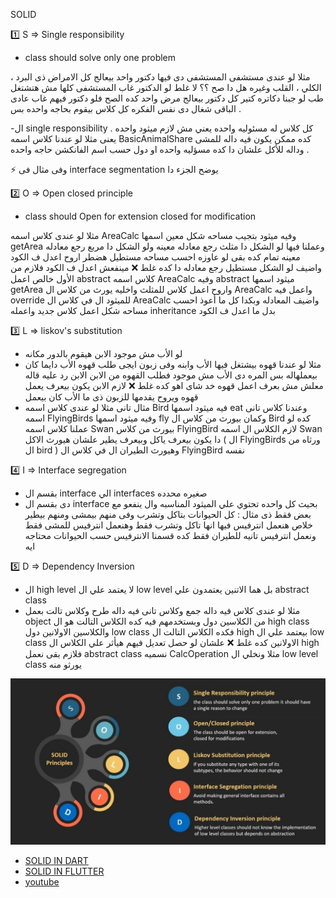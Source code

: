 SOLID

1️⃣ S => Single responsibility 
- class should solve only one problem

مثلا لو عندى مستشفى المستشفى دى فيها دكتور واحد بيعالج كل الامراض ذى البرد ، الكلي ، القلب وغيره 
هل دا صح ؟؟
لا غلط لو الدكتور غاب المستشفى كلها مش هتشتغل 
طب لو جبنا دكاتره كتير كل دكتور بيعالج مرض واحد كده الصح 
فلو دكتور فيهم غاب عادى الباقى شغال 
دى نفس الفكره كل كلاس بيقوم بحاجه واحده بس .

-ال single responsibility كل كلاس له مسئوليه واحده يعني مش لازم ميثود واحده .
يعنى مثلا لو عندنا كلاس اسمه BasicAnimalShare كده ممكن يكون فيه داله للمشى وداله للأكل علشان دا كده مسؤليه واحده او دول حسب اسم الفانكشن حاجه واحده .

⚡ وفى مثال فى interface segmentation يوضح الجزء دا
  
2️⃣ O => Open closed principle 
- class should Open for extension closed for modification

مثلا لو عندى كلاس اسمه AreaCalc وفيه ميثود بتجيب مساحه شكل معين اسمها getArea
وعملنا فيها لو الشكل دا مثلث رجع معادله معينه ولو الشكل دا مربع رجع معادله معينه تمام 
كده بقى لو عاوزه احسب مساحه مستطيل هضطر اروح اعدل ف الكود واضيف لو الشكل مستطيل رجع معادله دا كده غلط ❌ مينفعش اعدل ف الكود فلازم من الأول خالص اعمل abstract  كلاس اسمه AreaCalc وفيه abstract ميثود اسمها getArea واروح اعمل كلاس للمثلث واخليه يورث من كلاس ال AreaCalc واعمل فيه override للميثود ال في كلاس ال AreaCalc واضيف المعادله 
وبكدا كل ما أعوذ احسب مساحه شكل اعمل كلاس جديد واعمله inheritance بدل ما اعدل ف الكود
 
3️⃣ L => liskov's substitution
- لو الأب  مش موجود الابن هيقوم بالدور مكانه
- مثلا لو عندنا قهوه بيشتغل فيها الأب وابنه وفى زبون ايجى طلب قهوه الأب دايما كان بيعملهاله بس المره دى الأب مش موجود فطلب القهوه من الابن الابن رد عليه قاله معلش مش بعرف اعمل قهوه خد شاى اهو كده غلط ❌ 
لازم الابن يكون بيعرف يعمل قهوه ويروح يقدمها للزبون ذى ما الأب كان بيعمل
- مثال تانى مثلا لو عندى كلاس اسمه Bird فيه ميثود اسمها eat وعندنا كلاس تانى اسمه FlyingBirds وفيه ميثود اسمها fly وكمان بيورث من كلاس ال Bird
كده لو عملنا كلاس اسمه Swan بيورث من كلاس FlyingBird لازم الكلاس ال اسمه Swan دا يكون بيعرف ياكل وبيعرف يطير علشان هيورث الاكل ( ال FlyingBirds ورثاه من ال bird ) وهيورث الطيران ال في كلاس ال FlyingBird نفسه

4️⃣ I => Interface segregation 
- بقسم ال interface الي interfaces صغيره محدده
- دى بقسم ال interface بحيث كل واحده تحتوي علي الميثود المناسبه وال ينفعو مع بعض فقط 
ذى مثال : كل الحيوانات بتاكل وتشرب وفى منهم بيمشى ومنهم بيطير خلاص هنعمل انترفيس فيها انها تاكل وتشرب فقط وهنعمل انترفيس للمشى فقط ونعمل انترفيس تانيه للطيران فقط كده قسمنا الانترفيس حسب الحيوانات محتاجه ايه

5️⃣ D => Dependency Inversion

- ال high level لا يعتمد علي ال low level بل هما الاتنين يعتمدون علي abstract class
- مثلا لو عندى كلاس فيه داله جمع وكلاس تانى فيه داله طرح وكلاس تالت بعمل object من الكلاسين دول وبستخدمهم فيه كده الكلاس التالت هو ال high class والكلاسين الاولانين دول low class فكده الكلاس التالت ال high بيعتمد علي ال low class الاولانين كده غلط ❌ علشان لو حصل تعديل فيهم هيأثر علي الكلاس ال high 
فلازم بقى نعمل abstract  class نسميه CalcOperation مثلا ونخلي ال low level class يورثو منه

![solid](images/solid.jpeg)

- [SOLID IN DART](https://dev.to/lionnelt/solid-principles-in-dartflutter-2g21)
- [SOLID IN FLUTTER](https://medium.com/nerd-for-tech/solid-principles-in-a-flutter-32eaf7218476)
- [youtube](https://youtube.com/playlist?list=PLYOFAmhj26B_WvbghzzHTkokHmx7G-AEr&si=IMUFaguEheT0ZhcY)
